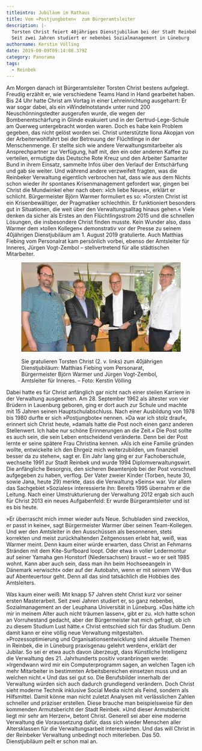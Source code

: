 ```yaml
---
titleintro: Jubiläum im Rathaus
title: Vom »Postjungboten«  zum Bürgeramtsleiter
description: |-
  Torsten Christ feiert 40jähriges Dienstjubiläum bei der Stadt Reinbek.
  Seit zwei Jahren studiert er nebenbei Sozialmanagement in Lüneburg
authorname: Kerstin Völling
date: 2019-09-09T09:14:08.379Z
category: Panorama
tags:
  - Reinbek
---
```

Am Morgen danach ist Bürgeramtsleiter Torsten Christ bestens aufgelegt. Freudig erzählt er, wie verschiedene Teams Hand in Hand gearbeitet haben. Bis 24 Uhr hatte Christ am Vortag in einer Lehreinrichtung ausgeharrt: Er war sogar dabei, als ein »Windelnotstand« unter rund 200 Neuschönningstedter  ausgerufen wurde, die wegen der Bombenentschärfung in Glinde evakuiert und  in der Gertrud-Lege-Schule am Querweg untergebracht worden waren. Doch es habe kein Problem gegeben, das nicht gelöst worden sei. Christ unterstützte Ilona Akopjan von der Arbeiterwohlfahrt bei der Betreuung der Flüchtlinge in der Menschenmenge. Er  stellte sich wie andere Verwaltungsmitarbeiter als Ansprechpartner zur Verfügung, half mit, den ein oder anderen Kaffee zu verteilen, ermutigte das Deutsche Rote Kreuz und den Arbeiter Samariter Bund in ihrem Einsatz, sammelte Infos über den Verlauf der Entschärfung und gab sie weiter. Und während andere verzweifelt fragten, was die Reinbeker Verwaltung eigentlich verbrochen hat, dass wie aus dem Nichts schon wieder ihr spontanes Krisenmanagement gefordert war, gingen bei Christ die Mundwinkel eher nach oben: »Ich liebe Neues«, erklärt er schlicht. Bürgermeister Björn Warmer formuliert es so: »Torsten Christ ist ein Krisenbewältiger, der Pragmatiker schlechthin. Er funktioniert besonders gut in Situationen, die weit über den Verwaltungsalltag hinaus gehen.« Viele denken da sicher als Erstes an den Flüchtlingsstrom 2015 und die schnellen Lösungen, die insbesondere Christ finden musste.
Kein Wunder also, dass Warmer dem »tollen Kollegen« demonstrativ vor der Presse zu seinem 40jährigen Dienstjubiläum am 1. August 2019 gratulierte. Auch Matthias Fiebing vom Personalrat kam persönlich vorbei, ebenso der Amtsleiter für Inneres, Jürgen Vogt-Zembol – stellvertretend für alle städtischen Mitarbeiter.

<figure>

  <img src="/static/media/2019-christ-jubi40.jpg">

  <figcaption>

Sie gratulieren Torsten Christ (2. v. links) zum 40jährigen Dienstjubiläum: Matthias Fiebing vom Personarat, Bürgermeister Björn Warmer und Jürgen Vogt-Zembol, Amtsleiter für Inneres. –  Foto: Kerstin Völling

  </figcaption>

</figure>

Dabei hatte es für Christ anfänglich gar nicht nach einer steilen Karriere in der Verwaltung ausgesehen. Am 28. September 1962 als ältester von vier Brüdern in Lauenburg geboren, ging er dort auch zur Schule und machte mit 15 Jahren seinen Hauptschulabschluss. Nach einer Ausbildung von 1978 bis 1980 durfte er sich »Postjungbote« nennen. »Da war ich stolz drauf«, erinnert sich Christ heute, »damals hatte die Post noch einen ganz anderen Stellenwert. Ich habe nur schöne Erinnerungen an die Zeit.« Die Post sollte es auch sein, die sein Leben entscheidend veränderte. Denn bei der Post lernte er seine  spätere Frau Christina kennen. »Als ich eine Familie gründen wollte, entwickelte ich den Ehrgeiz mich weiterzubilden, um finanziell besser da zu stehen«, sagt er. Ein Jahr lang ging er zur Fachoberschule, wechselte 1991 zur Stadt Reinbek und wurde 1994 Diplomverwaltungswirt. Die anfängliche Besorgnis, den sicheren Beamtenjob bei der Post vorschnell aufgegeben zu haben, verflog. Der Vater zweier Kinder (Torben, heute 30, sowie Jana, heute 29) merkte, dass die Verwaltung »Seins« war. Vor allem das Sachgebiet »Soziales« interessierte ihn: Bereits 1995 übernahm er die Leitung. Nach einer Umstrukturierung der Verwaltung 2012 ergab sich auch für Christ 2013 ein neues Aufgabenfeld: Er wurde Bürgeramtsleiter und ist es bis heute. 


»Er überrascht mich immer wieder aufs Neue. Schubladen sind zwecklos, er passt in keine«, sagt Bürgermeister Warmer über seinen Team-Kollegen. Und wer den Amtsleiter in den Ausschüssen als besonnenen, stets korrekten und meist zurückhaltenden Zeitgenossen erlebt hat, weiß, was Warmer meint. Denn kaum einer würde erwarten, dass Christ an Fehmarns Stränden mit dem Kite-Surfboard loopt. Oder etwa in voller Ledermontur auf seiner Yamaha gen Honstorf (Niedersachsen) braust – wo er seit 1985 wohnt. Kann aber auch sein, dass man ihn beim Hochseeangeln in Dänemark »erwischt« oder auf der Autobahn, wenn er mit seinem VW-Bus auf Abenteuertour geht. Denn all das sind tatsächlich die Hobbies des Amtsleiters.

Was kaum einer weiß: Mit knapp 57 Jahren steht Christ kurz vor seiner ersten Masterarbeit. Seit zwei Jahren studiert er, so ganz nebenbei, Sozialmanagement an der Leuphana Universität in Lüneburg. »Das hätte ich mir in meinem Alter auch nicht träumen lassen«, gibt er zu. »Ich hatte schon an Vorruhestand gedacht, aber der Bürgermeister hat mich gefragt, ob ich zu diesem Studium Lust hätte.« Christ entschied sich für das Studium. Denn damit kann er eine völlig neue Verwaltung mitgestalten. »Prozessoptimierung und Organisationsentwicklung sind aktuelle Themen in Reinbek, die in Lüneburg praxisgenau gelehrt werden«, erklärt der Jubilar. So sei er etwa auch davon überzeugt, dass Künstliche Intelligenz die Verwaltung des 21. Jahrhunderts positiv voranbringen werde: »Irgendwann wird mir ein Computerprogramm sagen, an welchen Tagen ich mehr Mitarbeiter in bestimmten Arbeitsbereichen einsetzen muss und an welchen nicht.« Und das sei gut so. Die Berufsbilder innerhalb der Verwaltung würden sich auch dadurch grundlegend verändern. Doch Christ sieht moderne Technik inklusive Social Media nicht als Feind, sondern als Hilfsmittel. Damit könne man nicht zuletzt Analysen mit verlässlichen Zahlen schneller und präziser erstellen. Diese brauche man beispielsweise für den kommenden Armutsbericht der Stadt Reinbek. »Und dieser Armutsbericht liegt mir sehr am Herzen«, betont Christ. Generell sei aber eine moderne Verwaltung die Voraussetzung dafür, dass sich wieder Menschen aller Altersklassen für die Verwaltungsarbeit interessierten. Und das will Christ in der Reinbeker Verwaltung unbedingt noch miterleben. Das 50. Dienstjubiläum peilt er schon mal an.